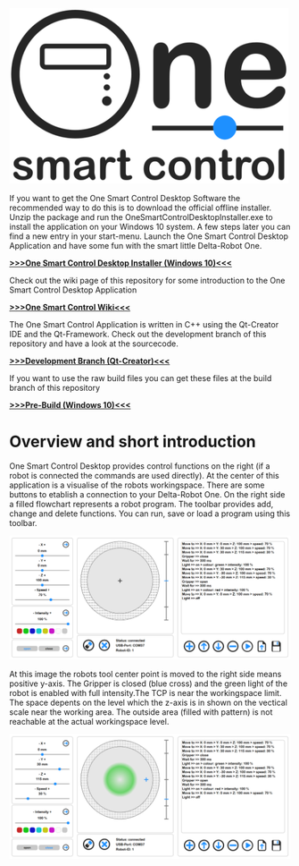 <Img src="https://github.com/deltarobotone/image_database/blob/master/logos/logos%20(8).PNG" width=500>

If you want to get the One Smart Control Desktop Software the recommended way to do this is to download the official offline installer. Unzip the package and run the OneSmartControlDesktopInstaller.exe to install the application on your Windows 10 system. A few steps later you can find a new entry in your start-menu. Launch the One Smart Control Desktop Application and have some fun with the smart little Delta-Robot One.

[**>>>One Smart Control Desktop Installer (Windows 10)<<<**]()

Check out the wiki page of this repository for some introduction to the One Smart Control Desktop Application

[**>>>One Smart Control Wiki<<<**]()

The One Smart Control Application is written in C++ using the Qt-Creator IDE and the Qt-Framework. Check out the development branch of this repository and have a look at the sourcecode.

[**>>>Development Branch (Qt-Creator)<<<**]()

If you want to use the raw build files you can get these files at the build branch of this repository 

[**>>>Pre-Build (Windows 10)<<<**]()

# Overview and short introduction

One Smart Control Desktop provides control functions on the right (if a robot is connected the commands are used directly). At the center of this application is a visualise of the robots workingspace. There are some buttons to etablish a connection to your Delta-Robot One. On the right side a filled flowchart represents a robot program. The toolbar provides add, change and delete functions. You can run, save or load a program using this toolbar.

[<img src="https://raw.githubusercontent.com/deltarobotone/image_database/master/smart_control/smart_control%20(1).png" width="1000">](https://raw.githubusercontent.com/deltarobotone/image_database/master/smart_control/smart_control%20(1).png)



At this image the robots tool center point is moved to the right side means positive y-axis. The Gripper is closed (blue cross) and the green light of the robot is enabled with full intensity.The TCP is near the workingspace limit. The space depents on the level which the z-axis is in shown on the vectical scale near the working area. The outside area (filled with pattern) is not reachable at the actual workingspace level.

[<img src="https://raw.githubusercontent.com/deltarobotone/image_database/master/smart_control/smart_control%20(2).png" width="1000">](https://raw.githubusercontent.com/deltarobotone/image_database/master/smart_control/smart_control%20(2).png)
